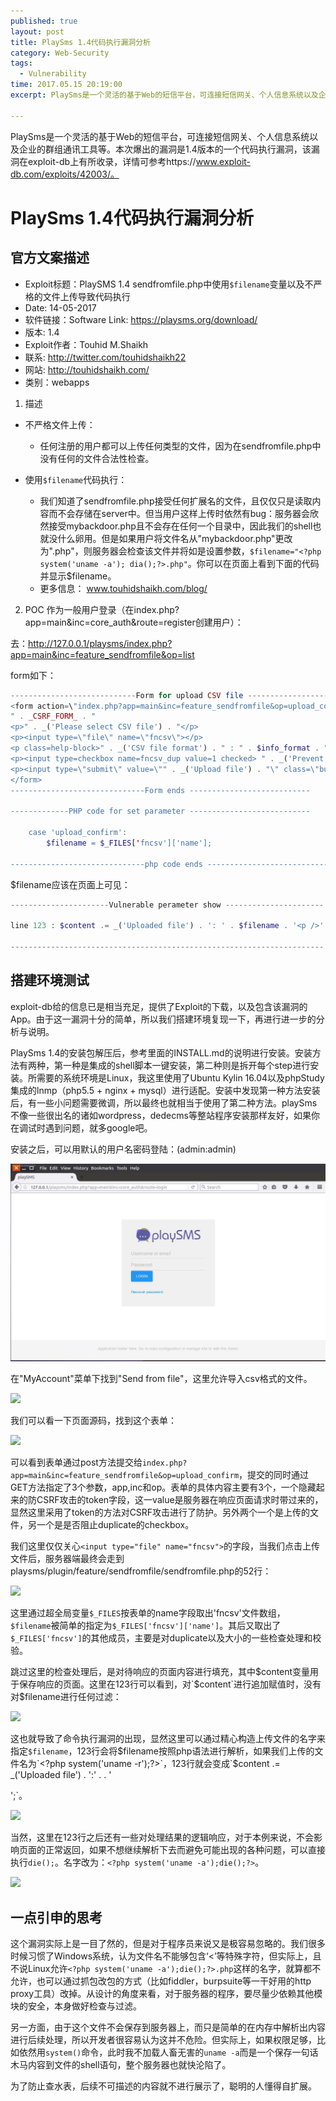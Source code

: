 ```yaml
---
published: true
layout: post
title: PlaySms 1.4代码执行漏洞分析
category: Web-Security
tags: 
  - Vulnerability
time: 2017.05.15 20:19:00
excerpt: PlaySms是一个灵活的基于Web的短信平台，可连接短信网关、个人信息系统以及企业的群组通讯工具等。本次爆出的漏洞是1.4版本的一个代码执行漏洞，该漏洞在exploit-db上有所收录，详情可参考https://www.exploit-db.com/exploits/42003/。

---
```


PlaySms是一个灵活的基于Web的短信平台，可连接短信网关、个人信息系统以及企业的群组通讯工具等。本次爆出的漏洞是1.4版本的一个代码执行漏洞，该漏洞在exploit-db上有所收录，详情可参考https://www.exploit-db.com/exploits/42003/。

<!--more-->

# PlaySms 1.4代码执行漏洞分析
## 官方文案描述
- Exploit标题：PlaySMS 1.4 sendfromfile.php中使用`$filename`变量以及不严格的文件上传导致代码执行
- Date: 14-05-2017
- 软件链接：Software Link: https://playsms.org/download/
- 版本: 1.4
- Exploit作者：Touhid M.Shaikh
- 联系: http://twitter.com/touhidshaikh22
- 网站: http://touhidshaikh.com/
- 类别：webapps

1. 描述
- 不严格文件上传：
	- 任何注册的用户都可以上传任何类型的文件，因为在sendfromfile.php中没有任何的文件合法性检查。

- 使用`$filename`代码执行：
	- 我们知道了sendfromfile.php接受任何扩展名的文件，且仅仅只是读取内容而不会存储在server中。但当用户这样上传时依然有bug：服务器会欣然接受mybackdoor.php且不会存在任何一个目录中，因此我们的shell也就没什么卵用。但是如果用户将文件名从"mybackdoor.php"更改为"<?php system('uname -a'); dia();?>.php"，则服务器会检查该文件并将如是设置参数，`$filename="<?php system('uname -a'); dia();?>.php"`。你可以在页面上看到下面的代码并显示$filename。
	- 更多信息： www.touhidshaikh.com/blog/
2. POC
作为一般用户登录（在index.php?app=main&inc=core_auth&route=register创建用户）：

去：http://127.0.0.1/playsms/index.php?app=main&inc=feature_sendfromfile&op=list

form如下：
```php
----------------------------Form for upload CSV file ----------------------
<form action=\"index.php?app=main&inc=feature_sendfromfile&op=upload_confirm\" enctype=\"multipart/form-data\" method=\"post\">
" . _CSRF_FORM_ . "
<p>" . _('Please select CSV file') . "</p>
<p><input type=\"file\" name=\"fncsv\"></p>
<p class=help-block>" . _('CSV file format') . " : " . $info_format . "</p>
<p><input type=checkbox name=fncsv_dup value=1 checked> " . _('Prevent duplicates') . "</p>
<p><input type=\"submit\" value=\"" . _('Upload file') . "\" class=\"button\"></p>
</form>
------------------------------Form ends ---------------------------

-------------PHP code for set parameter ---------------------------

	case 'upload_confirm':
		$filename = $_FILES['fncsv']['name'];

------------------------------php code ends ---------------------------
```

$filename应该在页面上可见：
```php
----------------------Vulnerable perameter show ----------------------

line 123 : $content .= _('Uploaded file') . ': ' . $filename . '<p />';

----------------------------------------------------------------------
```

## 搭建环境测试
exploit-db给的信息已是相当充足，提供了Exploit的下载，以及包含该漏洞的App。由于这一漏洞十分的简单，所以我们搭建环境复现一下，再进行进一步的分析与说明。

PlaySms 1.4的安装包解压后，参考里面的INSTALL.md的说明进行安装。安装方法有两种，第一种是集成的shell脚本一键安装，第二种则是拆开每个step进行安装。所需要的系统环境是Linux，我这里使用了Ubuntu Kylin 16.04以及phpStudy集成的lnmp（php5.5 + nginx + mysql）进行适配。安装中发现第一种方法安装后，有一些小问题需要微调，所以最终也就相当于使用了第二种方法。playSms不像一些很出名的诸如wordpress，dedecms等整站程序安装那样友好，如果你在调试时遇到问题，就多google吧。

安装之后，可以用默认的用户名密码登陆：(admin:admin)

![](../img/posts/Vulnerability/playSms/20170515_1.jpg)

在"MyAccount"菜单下找到"Send from file"，这里允许导入csv格式的文件。

![](../img/posts/Vurnerability/playSms/20170515_2.jpg)

我们可以看一下页面源码，找到这个表单：

![](../img/posts/Vurnerability/playSms/20170515_3.jpg)

可以看到表单通过post方法提交给`index.php?app=main&inc=feature_sendfromfile&op=upload_confirm`，提交的同时通过GET方法指定了3个参数，app,inc和op。表单的具体内容主要有3个，一个隐藏起来的防CSRF攻击的token字段，这一value是服务器在响应页面请求时带过来的，显然这里采用了token的方法对CSRF攻击进行了防护。另外两个一个是上传的文件，另一个是是否阻止duplicate的checkbox。

我们这里仅仅关心`<input type="file" name="fncsv">`的字段，当我们点击上传文件后，服务器端最终会走到playsms/plugin/feature/sendfromfile/sendfromfile.php的52行：

![](../img/posts/Vurnerability/playSms/20170515_4.jpg)

这里通过超全局变量`$_FILES`按表单的name字段取出'fncsv'文件数组，`$filename`被简单的指定为`$_FILES['fncsv']['name']`。其后又取出了`$_FILES['fncsv']`的其他成员，主要是对duplicate以及大小的一些检查处理和校验。

跳过这里的检查处理后，是对待响应的页面内容进行填充，其中$content变量用于保存响应的页面。这里在123行可以看到，对`$content`进行追加赋值时，没有对$filename进行任何过滤：

![](../img/posts/Vurnerability/playSms/20170515_5.jpg)

这也就导致了命令执行漏洞的出现，显然这里可以通过精心构造上传文件的名字来指定`$filename`，123行会将$filename按照php语法进行解析，如果我们上传的文件名为`<?php system('uname -r');?>`，123行就会变成`$content .= _('Uploaded file') . ':' . <?php system(uname -r);?> . '<p />';`。

![](../img/posts/Vurnerability/playSms/20170515_6.jpg)

当然，这里在123行之后还有一些对处理结果的逻辑响应，对于本例来说，不会影响页面的正常返回，如果不想继续解析下去而避免可能出现的各种问题，可以直接执行`die();`。名字改为：`<?php system('uname -a');die();?>`。

![](../img/posts/Vurnerability/playSms/20170515_7.jpg)

## 一点引申的思考
这个漏洞实际上是一目了然的，但是对于程序员来说又是极容易忽略的。我们很多时候习惯了Windows系统，认为文件名不能够包含‘<’等特殊字符，但实际上，且不说Linux允许`<?php system('uname -a');die();?>.php`这样的名字，就算都不允许，也可以通过抓包改包的方式（比如fiddler，burpsuite等一干好用的http proxy工具）改掉。从设计的角度来看，对于服务器的程序，要尽量少依赖其他模块的安全，本身做好检查与过滤。

另一方面，由于这个文件不会保存到服务器上，而只是简单的在内存中解析出内容进行后续处理，所以开发者很容易认为这并不危险。但实际上，如果权限足够，比如依然用`system()`命令，此时我不加载人畜无害的`uname -a`而是一个保存一句话木马内容到文件的shell语句，整个服务器也就快沦陷了。

为了防止查水表，后续不可描述的内容就不进行展示了，聪明的人懂得自扩展。